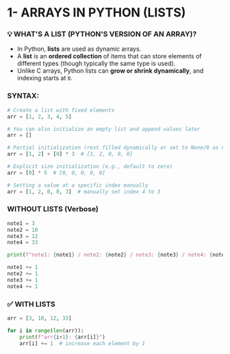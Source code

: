 # 1- ARRAYS IN PYTHON (LISTS)

### 💡 WHAT'S A LIST (PYTHON'S VERSION OF AN ARRAY)?

- In Python, **lists** are used as dynamic arrays.
- A **list** is an **ordered collection** of items that can store elements of different types (though typically the same type is used).
- Unlike C arrays, Python lists can **grow or shrink dynamically**, and indexing starts at `0`.

### SYNTAX:

```python
# Create a list with fixed elements
arr = [1, 2, 3, 4, 5]

# You can also initialize an empty list and append values later
arr = []

# Partial initialization (rest filled dynamically or set to None/0 as needed)
arr = [1, 2] + [0] * 3  # [1, 2, 0, 0, 0]

# Explicit size initialization (e.g., default to zero)
arr = [0] * 5  # [0, 0, 0, 0, 0]

# Setting a value at a specific index manually
arr = [1, 2, 0, 0, 3]  # manually set index 4 to 3

```

### WITHOUT LISTS (Verbose)

```python
note1 = 3
note2 = 10
note3 = 12
note4 = 33

print(f"note1: {note1} / note2: {note2} / note3: {note3} / note4: {note4}")

note1 += 1
note2 += 1
note3 += 1
note4 += 1

```

### ✅ WITH LISTS

```python
arr = [3, 10, 12, 33]

for i in range(len(arr)):
    print(f"arr{i+1}: {arr[i]}")
    arr[i] += 1  # increase each element by 1

```
